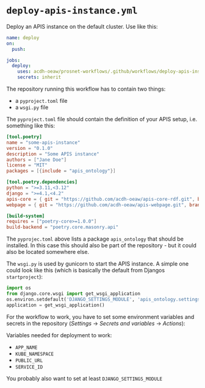 # `deploy-apis-instance.yml`

Deploy an APIS instance on the default cluster. Use like this:

```yml
name: deploy
on:
  push:

jobs:
  deploy:
    uses: acdh-oeaw/prosnet-workflows/.github/workflows/deploy-apis-instance.yml@dev
    secrets: inherit
```

The repository running this workflow has to contain two things:
* a `pyproject.toml` file 
* a `wsgi.py` file

The `pyproject.toml` file should contain the definition of your APIS setup, i.e. something like this:
```toml
[tool.poetry]
name = "some-apis-instance"
version = "0.1.0"
description = "Some APIS instance"
authors = ["Jane Doe"]
license = "MIT"
packages = [{include = "apis_ontology"}]

[tool.poetry.dependencies]
python = ">=3.11,<3.12"
django = ">=4.1,<4.2"
apis-core = { git = "https://github.com/acdh-oeaw/apis-core-rdf.git", branch = "main"  }
webpage = { git = "https://github.com/acdh-oeaw/apis-webpage.git", branch = "main" }

[build-system]
requires = ["poetry-core>=1.0.0"]
build-backend = "poetry.core.masonry.api"
```

The `pyprojec.toml` above lists a package `apis_ontology` that should be
installed. In this case this should also be part of the repository - but it
could also be located somewhere else.

The `wsgi.py` is used by gunicorn to start the APIS instance. A simple one could look like this (which is basically the default from Djangos `startproject`):

```python
import os
from django.core.wsgi import get_wsgi_application
os.environ.setdefault('DJANGO_SETTINGS_MODULE', 'apis_ontology.settings.server_settings')
application = get_wsgi_application()
```

For the workflow to work, you have to set some environment variables and secrets in the repository (*Settings* -> *Secrets and variables* -> *Actions*):

Variables needed for deployment to work:
* `APP_NAME`
* `KUBE_NAMESPACE`
* `PUBLIC_URL`
* `SERVICE_ID`

You probably also want to set at least `DJANGO_SETTINGS_MODULE`
